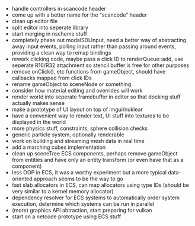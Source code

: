 - handle controllers in scancode header
- come up with a better name for the "scancode" header
- clean up editor file
- split editor into seperate library
- start merging in nscheme stuff
- completely phase out modalSDLInput, need a better way of abstracting
  away input events, polling input rather than passing around events,
  providing a clean way to remap bindings
- rework clicking code, maybe pass a click ID to renderQueue::add,
  use seperate R16/R32 attachment so stencil buffer is free for other
  purposes
- remove onClick(), etc functions from gameObject, should have callbacks
  mapped from click IDs
- rename gameObject to sceneNode or something
- consider how material editing and overrides will work 
- render world into seperate framebuffer in editor so that docking stuff
  actually makes sense
- make a prototype of UI layout on top of imgui/nuklear
- have a convenient way to render text, UI stuff into textures to be
  displayed in the world
- more physics stuff, constraints, sphere collision checks
- generic particle system, optionally renderable
- work on building and streaming mesh data in real time
- add a marching cubes implementation
- clean up sceneTree ECS components, perhaps remove gameObject from entities
  and have only an entity transform (or even have that as a component)
- less OOP in ECS, it was a worthy experiment but a more typical data-oriented
  approach seems to be the way to go
- fast slab allocators in ECS, can map allocators using type IDs
  (should be very similar to a kernel memory allocator)
- dependency resolver for ECS systems to automatically order system execution,
  determine which systems can be run in parallel
- (more) graphics API abtraction, start preparing for vulkan
- start on a netcode prototype using ECS stuff
